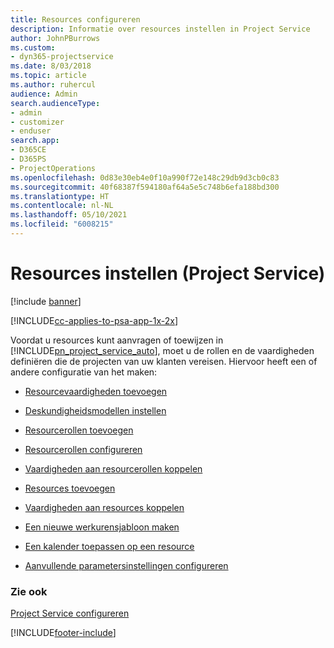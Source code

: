 ```yaml
---
title: Resources configureren
description: Informatie over resources instellen in Project Service
author: JohnPBurrows
ms.custom:
- dyn365-projectservice
ms.date: 8/03/2018
ms.topic: article
ms.author: ruhercul
audience: Admin
search.audienceType:
- admin
- customizer
- enduser
search.app:
- D365CE
- D365PS
- ProjectOperations
ms.openlocfilehash: 0d83e30eb4e0f10a990f72e148c29db9d3cb0c83
ms.sourcegitcommit: 40f68387f594180af64a5e5c748b6efa188bd300
ms.translationtype: HT
ms.contentlocale: nl-NL
ms.lasthandoff: 05/10/2021
ms.locfileid: "6008215"
---
```

# <a name="set-up-resources-project-service"></a>Resources instellen (Project Service)

[!include [banner](../includes/psa-now-project-operations.md)]

[!INCLUDE[cc-applies-to-psa-app-1x-2x](../includes/cc-applies-to-psa-app-1x-2x.md)]

Voordat u resources kunt aanvragen of toewijzen in [!INCLUDE[pn_project_service_auto](../includes/pn-project-service-auto.md)], moet u de rollen en de vaardigheden definiëren die de projecten van uw klanten vereisen. Hiervoor heeft een of andere configuratie van het maken:  
  
-   [Resourcevaardigheden toevoegen](../psa/add-resource-skills.md)  
  
-   [Deskundigheidsmodellen instellen](../psa/set-up-proficiency-models.md)  
  
-   [Resourcerollen toevoegen](../psa/add-resource-roles.md)  
  
-   [Resourcerollen configureren](../psa/configure-resource-roles.md)  
  
-   [Vaardigheden aan resourcerollen koppelen](../psa/associate-skills-with-resource-roles.md)  
  
-   [Resources toevoegen](../psa/add-resources.md)  
  
-   [Vaardigheden aan resources koppelen](../psa/associate-skills-with-resources.md)  
  
-   [Een nieuwe werkurensjabloon maken](../psa/create-work-hours-template.md)  
  
-   [Een kalender toepassen op een resource](../psa/apply-calendar-resource.md)  
  
-   [Aanvullende parametersinstellingen configureren](../psa/configure-additional-parameters-settings.md)  
  
### <a name="see-also"></a>Zie ook  
 [Project Service configureren](../psa/configure.md)


[!INCLUDE[footer-include](../includes/footer-banner.md)]